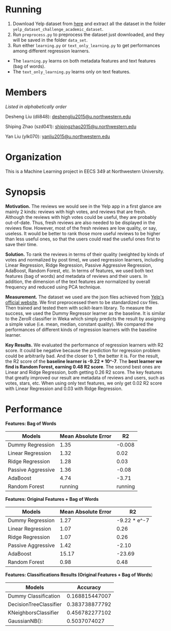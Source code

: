 # Running

 1. Download Yelp dataset from [here](https://www.yelp.com/dataset_challenge) and extract all the dataset in the folder `yelp_dataset_challenge_academic_dataset`.
 2. Run `preprocess.py` to preprocess the dataset just downloaded, and they will be saved in the folder `data_set`.
 3. Run either `learning.py` or `text_only_learning.py` to get performances among different regression learners.
   - The `learning.py` learns on both metadata features and text features (bag of words).
   - The `text_only_learning.py` learns only on text features.

# Members

_Listed in alphabetically order_

Desheng Liu (dli848): deshengliu2015@u.northwestern.edu

Shiping Zhao (szd041): shipingzhao2015@u.northwestern.edu

Yan Liu (ylk070): yanliu2015@u.northwestern.edu

# Organization

This is a Machine Learning project in EECS 349 at Northwestern University.

# Synopsis

__Motivation.__ The reviews we would see in the Yelp app in a first glance are mainly 2 kinds: reviews with high votes, and reviews that are fresh. Although the reviews with high votes could be useful, they are probably out-of-date. Thus, fresh reviews are also needed to be displayed in the reviews flow. However, most of the fresh reviews are low quality, or say, useless. It would be better to rank those more useful reviews to be higher than less useful ones, so that the users could read the useful ones first to save their time.

__Solution.__ To rank the reviews in terms of their quality (weighted by kinds of votes and normalized by post time), we used regression learners, including Linear Regression, Ridge Regression, Passive Aggressive Regression, AdaBoost, Random Forest, etc. In terms of features, we used both text features (bag of words) and metadata of reviews and their users. In addition, the dimension of the text features are normalized by overall frequency and reduced using PCA technique.

__Measurement.__ The dataset we used are the json files achieved from [Yelp's official website](https://www.yelp.com/dataset_challenge). We first preprocessed them to be standardized csv files. Then trained and tested them with scikit-learn library. To measure the success, we used the Dummy Regressor learner as the baseline. It is similar to the ZeroR classifier in Weka which simply predicts the result by assigning a simple value (i.e. mean, median, constant quality). We compared the performances of different kinds of regression learners with the baseline learner.

__Key Results.__ We evaluated the performance of regression learners with R2 score. It could be negative because the prediction for regression problem could be arbitrarily bad. And the closer to 1, the better it is. For the result, the R2 score of the __baseline learner is -9.22 * 10^-7__. The __best learner we find is Random Forest, earning 0.48 R2 score__. The second best ones are Linear and Ridge Regression, both getting 0.26 R2 score. The key features that greatly improved our result are metadata of reviews and users, such as votes, stars, etc. When using only text features, we only get 0.02 R2 score with Linear Regression and 0.03 with Ridge Regression.

# Performance

__Features: Bag of Words__

| Models             | Mean Absolute Error | R2           |
| -----------------  | ------------------- | ------------ |
| Dummy Regression   | 1.35                | -0.008       |
| Linear Regression  | 1.32                | 0.02         |
| Ridge Regression   | 1.28                | 0.03         |
| Passive Aggressive | 1.36                | -0.08        |
| AdaBoost           | 4.74                | -3.71        |
| Random Forest      | running             | running      |

__Features: Original Features + Bag of Words__

| Models             | Mean Absolute Error | R2           |
| -----------------  | ------------------- | ------------ |
| Dummy Regression   | 1.27                | -9.22 * e^-7 |
| Linear Regression  | 1.07                | 0.26         |
| Ridge Regression   | 1.07                | 0.26         |
| Passive Aggressive | 1.42                | -2.10        |
| AdaBoost           | 15.17               | -23.69       |
| Random Forest      | 0.98                | 0.48         |

__Features: Classifications Results (Original Features + Bag of Words__)

| Models                | Accuracy      |
| -----------------     | ------------  |
| Dummy Classification  |0.168815447007 |
| DecisionTreeClassifier|0.383738877792 |
|  KNeighborsClassifier |0.456782277102 |
| GaussianNB():         |0.5037074027   |

